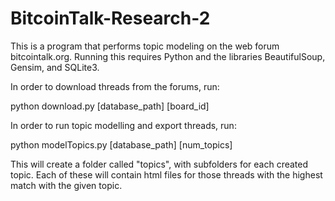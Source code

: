 # BitcoinTalk-Research-2
This is a program that performs topic modeling on the web forum bitcointalk.org.
Running this requires Python and the libraries BeautifulSoup, Gensim, and SQLite3.

In order to download threads from the forums, run:

python download.py [database_path] [board_id]

In order to run topic modelling and export threads, run:

python modelTopics.py [database_path] [num_topics]

This will create a folder called "topics", with subfolders for each created topic.
Each of these will contain html files for those threads with the highest match with the given topic.
